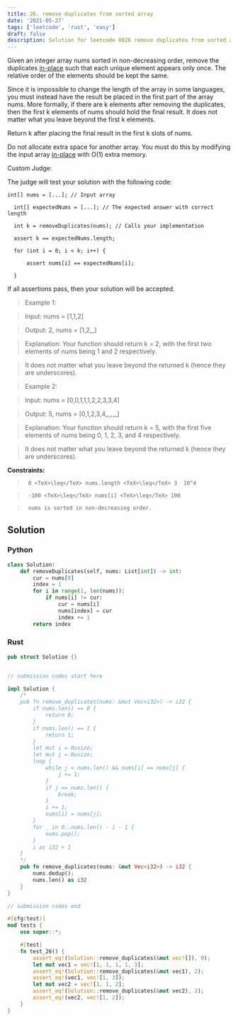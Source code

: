 ```yaml
---
title: 26. remove duplicates from sorted array
date: '2021-05-27'
tags: ['leetcode', 'rust', 'easy']
draft: false
description: Solution for leetcode 0026 remove duplicates from sorted array
---
```


 

  Given an integer array nums sorted in non-decreasing order, remove the duplicates [in-place](https://en.wikipedia.org/wiki/In-place_algorithm) such that each unique element appears only once. The relative order of the elements should be kept the same.

  Since it is impossible to change the length of the array in some languages, you must instead have the result be placed in the first part of the array nums. More formally, if there are k elements after removing the duplicates, then the first k elements of nums should hold the final result. It does not matter what you leave beyond the first k elements.

  Return k after placing the final result in the first k slots of nums.

  Do not allocate extra space for another array. You must do this by modifying the input array [in-place](https://en.wikipedia.org/wiki/In-place_algorithm) with O(1) extra memory.

  Custom Judge:

  The judge will test your solution with the following code:
```
int[] nums = [...]; // Input array

  int[] expectedNums = [...]; // The expected answer with correct length

  int k = removeDuplicates(nums); // Calls your implementation

  assert k == expectedNums.length;

  for (int i = 0; i < k; i++) {

      assert nums[i] == expectedNums[i];

  }
```
If all assertions pass, then your solution will be accepted.

   

 >   Example 1:

  

 >   Input: nums <TeX>=</TeX> [1,1,2]

 >   Output: 2, nums <TeX>=</TeX> [1,2,_]

 >   Explanation: Your function should return k <TeX>=</TeX> 2, with the first two elements of nums being 1 and 2 respectively.

 >   It does not matter what you leave beyond the returned k (hence they are underscores).

  

 >   Example 2:

  

 >   Input: nums <TeX>=</TeX> [0,0,1,1,1,2,2,3,3,4]

 >   Output: 5, nums <TeX>=</TeX> [0,1,2,3,4,_,_,_,_,_]

 >   Explanation: Your function should return k <TeX>=</TeX> 5, with the first five elements of nums being 0, 1, 2, 3, and 4 respectively.

 >   It does not matter what you leave beyond the returned k (hence they are underscores).

  

   

  **Constraints:**

  

 >   	0 <TeX>\leq</TeX> nums.length <TeX>\leq</TeX> 3  10^4

 >   	-100 <TeX>\leq</TeX> nums[i] <TeX>\leq</TeX> 100

 >   	nums is sorted in non-decreasing order.


## Solution
### Python
```python
class Solution:
    def removeDuplicates(self, nums: List[int]) -> int:
        cur = nums[0]
        index = 1
        for i in range(1, len(nums)):
            if nums[i] != cur:
                cur = nums[i]
                nums[index] = cur
                index += 1
        return index
```
### Rust
```rust
pub struct Solution {}


// submission codes start here

impl Solution {
    /*
    pub fn remove_duplicates(nums: &mut Vec<i32>) -> i32 {
        if nums.len() == 0 {
            return 0;
        }
        if nums.len() == 1 {
            return 1;
        }
        let mut i = 0usize;
        let mut j = 0usize;
        loop {
            while j < nums.len() && nums[i] == nums[j] {
                j += 1;
            }
            if j == nums.len() {
                break;
            }
            i += 1;
            nums[i] = nums[j];
        }
        for _ in 0..nums.len() - i - 1 {
            nums.pop();
        }
        i as i32 + 1
    }
    */
    pub fn remove_duplicates(nums: &mut Vec<i32>) -> i32 {
        nums.dedup();
        nums.len() as i32
    }
}

// submission codes end

#[cfg(test)]
mod tests {
    use super::*;

    #[test]
    fn test_26() {
        assert_eq!(Solution::remove_duplicates(&mut vec![]), 0);
        let mut vec1 = vec![1, 1, 1, 1, 3];
        assert_eq!(Solution::remove_duplicates(&mut vec1), 2);
        assert_eq!(vec1, vec![1, 3]);
        let mut vec2 = vec![1, 1, 2];
        assert_eq!(Solution::remove_duplicates(&mut vec2), 2);
        assert_eq!(vec2, vec![1, 2]);
    }
}

```
